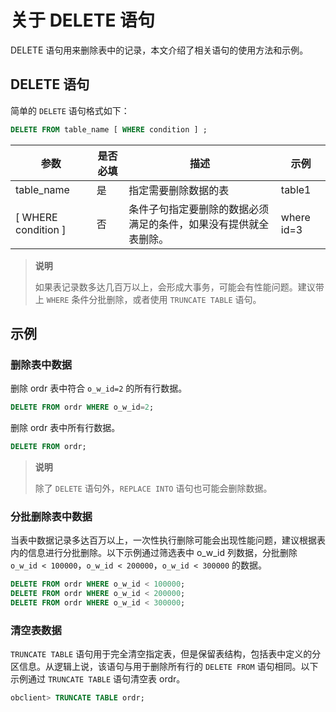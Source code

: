 # 关于 DELETE 语句

DELETE 语句用来删除表中的记录，本文介绍了相关语句的使用方法和示例。

## DELETE 语句

简单的 `DELETE` 语句格式如下：

```sql
DELETE FROM table_name [ WHERE condition ] ;
```

|          参数           | 是否必填 |                描述                |     示例     |
|-----------------------|------|----------------------------------|------------|
| table_name            | 是    | 指定需要删除数据的表                       | table1     |
| \[ WHERE condition \] | 否    | 条件子句指定要删除的数据必须满足的条件，如果没有提供就全表删除。 | where id=3 |

>**说明**
>
>如果表记录数多达几百万以上，会形成大事务，可能会有性能问题。建议带上 `WHERE` 条件分批删除，或者使用 `TRUNCATE TABLE` 语句。

## 示例

### 删除表中数据

删除 ordr 表中符合 `o_w_id=2` 的所有行数据。

```sql
DELETE FROM ordr WHERE o_w_id=2;
```

删除 ordr 表中所有行数据。

```sql
DELETE FROM ordr;
```

>**说明**
>
>除了 `DELETE` 语句外，`REPLACE INTO` 语句也可能会删除数据。

### 分批删除表中数据

当表中数据记录多达百万以上，一次性执行删除可能会出现性能问题，建议根据表内的信息进行分批删除。以下示例通过筛选表中 o_w_id 列数据，分批删除 `o_w_id < 100000`，`o_w_id < 200000`，`o_w_id < 300000` 的数据。

```sql
DELETE FROM ordr WHERE o_w_id < 100000;
DELETE FROM ordr WHERE o_w_id < 200000;
DELETE FROM ordr WHERE o_w_id < 300000;
```

### 清空表数据

`TRUNCATE TABLE` 语句用于完全清空指定表，但是保留表结构，包括表中定义的分区信息。从逻辑上说，该语句与用于删除所有行的 `DELETE FROM` 语句相同。以下示例通过 `TRUNCATE TABLE` 语句清空表 ordr。

```sql
obclient> TRUNCATE TABLE ordr;
```
